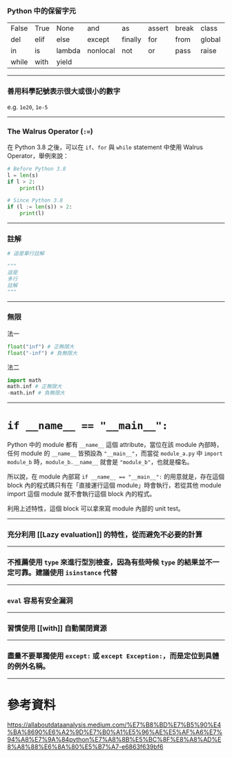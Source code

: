 ### Python 中的保留字元

|   |   |   |   |   |   |   |   |   |   |
|---|---|---|---|---|---|---|---|---|---|
|False|True|None|and|as|assert|break|class|continue|def|
|del|elif|else|except|finally|for|from|global|if|import|
|in|is|lambda|nonlocal|not|or|pass|raise|return|try|
|while|with|yield|

---

### 善用科學記號表示很大或很小的數字

e.g. `1e20`, `1e-5`

---

### The Walrus Operator (`:=`)

在 Python 3.8 之後，可以在 `if`、`for` 與 `while` statement 中使用 Walrus Operator，舉例來說：

```Python
# Before Python 3.8
l = len(s)
if l > 2:
    print(l)

# Since Python 3.8
if (l := len(s)) > 2:
    print(l)
```

---

### 註解

```Python
# 這是單行註解

"""
這是
多行
註解
"""
```

---

### 無限

法一

```Python
float("inf") # 正無限大
float("-inf") # 負無限大
```

法二

```Python
import math
math.inf # 正無限大
-math.inf # 負無限大
```

---

# `if __name__ == "__main__":`

Python 中的 module 都有 `__name__` 這個 attribute，當位在該 module 內部時，任何 module 的 `__name__` 皆預設為 `"__main__"`，而當從 `module_a.py` 中 `import module_b` 時，`module_b.__name__` 就會是 `"module_b"`，也就是檔名。

所以說，在 module 內部寫 `if __name__ == "__main__":` 的用意就是，存在這個 block 內的程式碼只有在「直接運行這個 module」時會執行，若從其他 module import 這個 module 就不會執行這個 block 內的程式。

利用上述特性，這個 block 可以拿來寫 module 內部的 unit test。

---

### 充分利用 [[Lazy evaluation]] 的特性，從而避免不必要的計算

---

### 不推薦使用 `type` 來進行型別檢查，因為有些時候 `type` 的結果並不一定可靠。建議使用 `isinstance` 代替

---

### `eval` 容易有安全漏洞

---

### 習慣使用 [[with]] 自動關閉資源

---

### 盡量不要單獨使用 `except:` 或 `except Exception:`，而是定位到具體的例外名稱。

---

# 參考資料

<https://allaboutdataanalysis.medium.com/%E7%B8%BD%E7%B5%90%E4%BA%8690%E6%A2%9D%E7%B0%A1%E5%96%AE%E5%AF%A6%E7%94%A8%E7%9A%84python%E7%A8%8B%E5%BC%8F%E8%A8%AD%E8%A8%88%E6%8A%80%E5%B7%A7-e6863f639bf6>